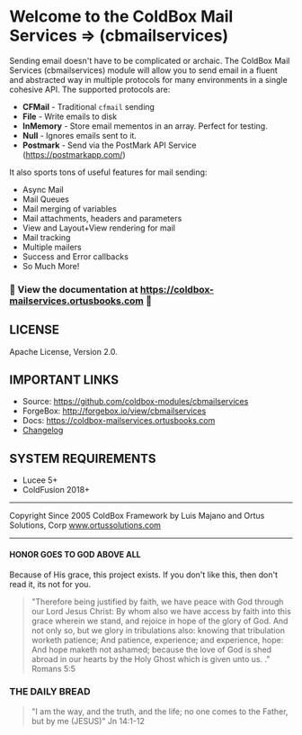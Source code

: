# Welcome to the ColdBox Mail Services => (cbmailservices)

Sending email doesn't have to be complicated or archaic. The ColdBox Mail Services (cbmailservices) module will allow you to send email in a fluent and abstracted way in multiple protocols for many environments in a single cohesive API. The supported protocols are:

* **CFMail** - Traditional `cfmail` sending
* **File** - Write emails to disk
* **InMemory** - Store email mementos in an array. Perfect for testing.
* **Null** - Ignores emails sent to it.
* **Postmark** - Send via the PostMark API Service (https://postmarkapp.com/)

It also sports tons of useful features for mail sending:

* Async Mail
* Mail Queues
* Mail merging of variables
* Mail attachments, headers and parameters
* View and Layout+View rendering for mail
* Mail tracking
* Multiple mailers
* Success and Error callbacks
* So Much More!

### 🚨 View the documentation at https://coldbox-mailservices.ortusbooks.com 🚨

## LICENSE

Apache License, Version 2.0.

## IMPORTANT LINKS

* Source: https://github.com/coldbox-modules/cbmailservices
* ForgeBox: http://forgebox.io/view/cbmailservices
* Docs: https://coldbox-mailservices.ortusbooks.com
* [Changelog](changelog.md)

## SYSTEM REQUIREMENTS

* Lucee 5+
* ColdFusion 2018+


********************************************************************************
Copyright Since 2005 ColdBox Framework by Luis Majano and Ortus Solutions, Corp
www.ortussolutions.com
********************************************************************************

#### HONOR GOES TO GOD ABOVE ALL

Because of His grace, this project exists. If you don't like this, then don't read it, its not for you.

>"Therefore being justified by faith, we have peace with God through our Lord Jesus Christ:
By whom also we have access by faith into this grace wherein we stand, and rejoice in hope of the glory of God.
And not only so, but we glory in tribulations also: knowing that tribulation worketh patience;
And patience, experience; and experience, hope:
And hope maketh not ashamed; because the love of God is shed abroad in our hearts by the 
Holy Ghost which is given unto us. ." Romans 5:5

### THE DAILY BREAD

 > "I am the way, and the truth, and the life; no one comes to the Father, but by me (JESUS)" Jn 14:1-12
